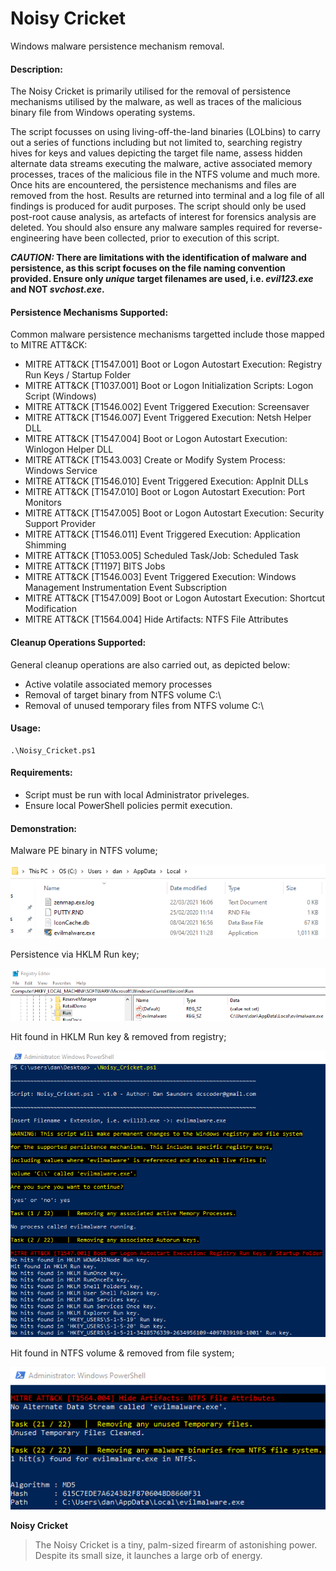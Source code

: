 # Noisy Cricket
Windows malware persistence mechanism removal.

#### Description:

The Noisy Cricket is primarily utilised for the removal of persistence mechanisms utilised by the malware, as well as traces of the malicious binary file from Windows operating systems.

The script focusses on using living-off-the-land binaries (LOLbins) to carry out a series of functions including but not limited to, searching registry hives for keys and values depicting the target file name, assess hidden alternate data streams executing the malware, active associated memory processes, traces of the malicious file in the NTFS volume and much more.
Once hits are encountered, the persistence mechanisms and files are removed from the host.
Results are returned into terminal and a log file of all findings is produced for audit purposes.
The script should only be used post-root cause analysis, as artefacts of interest for forensics analysis are deleted.
You should also ensure any malware samples required for reverse-engineering have been collected, prior to execution of this script.

**_CAUTION:_ There are limitations with the identification of malware and persistence, as this script focuses on the file naming convention provided. Ensure only _unique_ target filenames are used, i.e. _evil123.exe_ and NOT _svchost.exe_.**

#### Persistence Mechanisms Supported:

Common malware persistence mechanisms targetted include those mapped to MITRE ATT&CK:

- MITRE ATT&CK [T1547.001] Boot or Logon Autostart Execution: Registry Run Keys / Startup Folder
- MITRE ATT&CK [T1037.001] Boot or Logon Initialization Scripts: Logon Script (Windows)
- MITRE ATT&CK [T1546.002] Event Triggered Execution: Screensaver
- MITRE ATT&CK [T1546.007] Event Triggered Execution: Netsh Helper DLL
- MITRE ATT&CK [T1547.004] Boot or Logon Autostart Execution: Winlogon Helper DLL
- MITRE ATT&CK [T1543.003] Create or Modify System Process: Windows Service
- MITRE ATT&CK [T1546.010] Event Triggered Execution: AppInit DLLs
- MITRE ATT&CK [T1547.010] Boot or Logon Autostart Execution: Port Monitors
- MITRE ATT&CK [T1547.005] Boot or Logon Autostart Execution: Security Support Provider
- MITRE ATT&CK [T1546.011] Event Triggered Execution: Application Shimming
- MITRE ATT&CK [T1053.005] Scheduled Task/Job: Scheduled Task
- MITRE ATT&CK [T1197] BITS Jobs
- MITRE ATT&CK [T1546.003] Event Triggered Execution: Windows Management Instrumentation Event Subscription
- MITRE ATT&CK [T1547.009] Boot or Logon Autostart Execution: Shortcut Modification
- MITRE ATT&CK [T1564.004] Hide Artifacts: NTFS File Attributes

#### Cleanup Operations Supported:

General cleanup operations are also carried out, as depicted below:

- Active volatile associated memory processes
- Removal of target binary from NTFS volume C:\
- Removal of unused temporary files from NTFS volume C:\

#### Usage:

```
.\Noisy_Cricket.ps1
```

#### Requirements:

- Script must be run with local Administrator priveleges.
- Ensure local PowerShell policies permit execution.

#### Demonstration:

Malware PE binary in NTFS volume;

![alt text](https://github.com/DCScoder/Noisy-Cricket/blob/main/Screenshots/File%20System%20binary.png)

Persistence via HKLM Run key;

![alt text](https://github.com/DCScoder/Noisy-Cricket/blob/main/Screenshots/Reg%20persistence.png)

Hit found in HKLM Run key & removed from registry;

![alt text](https://github.com/DCScoder/Noisy-Cricket/blob/main/Screenshots/Run%20key%20hit.png)

Hit found in NTFS volume & removed from file system;

![alt text](https://github.com/DCScoder/Noisy-Cricket/blob/main/Screenshots/NTFS%20hit.png)

**Noisy Cricket**

> The Noisy Cricket is a tiny, palm-sized firearm of astonishing power. Despite its small size, it launches a large orb of energy.
